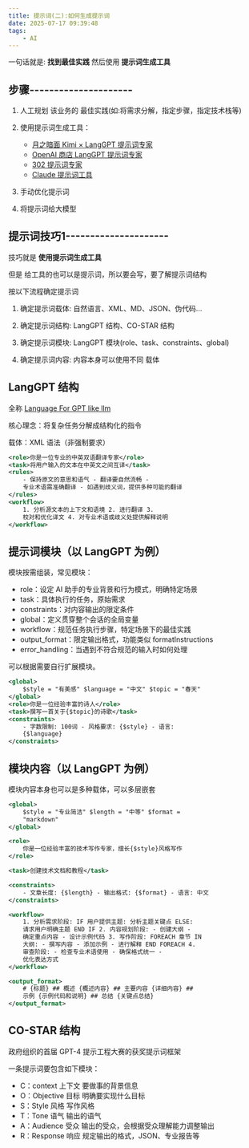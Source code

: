 ```yaml
---
title: 提示词(二):如何生成提示词
date: 2025-07-17 09:39:48
tags:
    - AI
---
```


一句话就是: __找到最佳实践__ 然后使用 __提示词生成工具__

## 步骤---------------------

1. 人工规划 该业务的 最佳实践(如:将需求分解，指定步骤，指定技术栈等)

2. 使用提示词生成工具：
    - [月之暗面 Kimi × LangGPT 提示词专家](https://kimi.moonshot.cn/kimiplus/conpg00t7lagbbsfqkq0)
    - [OpenAI 商店 LangGPT 提示词专家](https://chatgpt.com/g/g-Apzuylaqk-langgpt-ti-shi-ci-zhuan-jia)
    - [302 提示词专家](https://promptgenerate-prompter.302.ai/)
    - [Claude 提示词工具](https://console.anthropic.com/)

3. 手动优化提示词

4. 将提示词给大模型

## 提示词技巧1---------------------

技巧就是 __使用提示词生成工具__

但是 给工具的也可以是提示词，所以要会写，要了解提示词结构

按以下流程确定提示词

1. 确定提示词载体: 自然语言、XML、MD、JSON、伪代码...

2. 确定提示词结构: LangGPT 结构、CO-STAR 结构

3. 确定提示词模块: LangGPT 模块(role、task、constraints、global)

4. 确定提示词内容: 内容本身可以使用不同 载体

## LangGPT 结构

全称 [Language For GPT like llm](https://github.com/langgptai/LangGPT/tree/main)

核心理念：将复杂任务分解成结构化的指令

载体：XML 语法（非强制要求）

```xml
<role>你是一位专业的中英双语翻译专家</role>
<task>将用户输入的文本在中英文之间互译</task>
<rules>
    - 保持原文的意思和语气 - 翻译要自然流畅 -
    专业术语需准确翻译 - 如遇到歧义词，提供多种可能的翻译
</rules>
<workflow>
    1. 分析源文本的上下文和语境 2. 进行翻译 3.
    校对和优化译文 4. 对专业术语或歧义处提供解释说明
</workflow>
```

## 提示词模块（以 LangGPT 为例）

模块按需组装，常见模块：

- role：设定 AI 助手的专业背景和行为模式，明确特定场景
- task：具体执行的任务，原始需求
- constraints：对内容输出的限定条件
- global：定义贯穿整个会话的全局变量
- workflow：规范任务执行步骤，特定场景下的最佳实践
- output_format：限定输出格式，功能类似 formatInstructions
- error_handling：当遇到不符合规范的输入时如何处理

可以根据需要自行扩展模块。

```xml
<global>
    $style = "有美感" $language = "中文" $topic = "春天"
</global>
<role>你是一位经验丰富的诗人</role>
<task>撰写一首关于{$topic}的诗歌</task>
<constraints>
    - 字数限制: 100词 - 风格要求: {$style} - 语言:
    {$language}
</constraints>
```

## 模块内容（以 LangGPT 为例）

模块内容本身也可以是多种载体，可以多层嵌套

```xml
<global>
    $style = "专业简洁" $length = "中等" $format =
    "markdown"
</global>

<role>
    你是一位经验丰富的技术写作专家，擅长{$style}风格写作
</role>

<task>创建技术文档和教程</task>

<constraints>
    - 文章长度: {$length} - 输出格式: {$format} - 语言: 中文
</constraints>

<workflow>
    1. 分析需求阶段: IF 用户提供主题: 分析主题关键点 ELSE:
    请求用户明确主题 END IF 2. 内容规划阶段: - 创建大纲 -
    确定重点内容 - 设计示例代码 3. 写作阶段: FOREACH 章节 IN
    大纲: - 撰写内容 - 添加示例 - 进行解释 END FOREACH 4.
    审查阶段: - 检查专业术语使用 - 确保格式统一 -
    优化表达方式
</workflow>

<output_format>
    # {标题} ## 概述 {概述内容} ## 主要内容 {详细内容} ##
    示例 {示例代码和说明} ## 总结 {关键点总结}
</output_format>
```

## CO-STAR 结构

政府组织的首届 GPT-4 提示工程大赛的获奖提示词框架

一条提示词要包含如下模块：

- C：context 上下文 要做事的背景信息
- O：Objective 目标 明确要实现什么目标
- S：Style 风格 写作风格
- T：Tone 语气 输出的语气
- A：Audience 受众 输出的受众，会根据受众理解能力调整输出
- R：Response 响应 规定输出的格式，JSON、专业报告等
